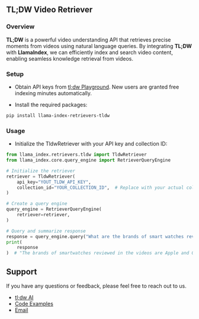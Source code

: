 ## TL;DW Video Retriever

### Overview

**TL;DW** is a powerful video understanding API that retrieves precise moments from videos using natural language queries. By integrating **TL;DW** with **LlamaIndex**, we can efficiently index and search video content, enabling seamless knowledge retrieval from videos.

### Setup

- Obtain API keys from [tl;dw Playground](https://app.trytldw.ai/account?tab=api). New users are granted free indexing minutes automatically.

- Install the required packages:

```sh
pip install llama-index-retrievers-tldw
```

### Usage

- Initialize the TldwRetriever with your API key and collection ID:

```python
from llama_index.retrievers.tldw import TldwRetriever
from llama_index.core.query_engine import RetrieverQueryEngine

# Initialize the retriever
retriever = TldwRetriever(
    api_key="YOUT_TLDW_API_KEY",
    collection_id="YOUR_COLLECTION_ID",  # Replace with your actual collection ID
)

# Create a query engine
query_engine = RetrieverQueryEngine(
    retriever=retriever,
)

# Query and summarize response
response = query_engine.query("What are the brands of smart watches reviewed?")
print(
    response
)  # "The brands of smartwatches reviewed in the videos are Apple and Garmin."
```

## Support

If you have any questions or feedback, please feel free to reach out to us.

- [tl;dw AI](https://www.trytldw.ai/)
- [Code Examples](https://github.com/tldw-ai/example-playbooks)
- [Email](mailto:contact@trytldw.ai)
